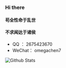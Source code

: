 ### Hi there 
#### 苟全性命于乱世
#### 不求闻达于诸侯
- QQ ： 2675423670
- WeChat： omegachen7

<!--
**nnnnnnnextday/nnnnnnnextday** is a ✨ _special_ ✨ repository because its `README.md` (this file) appears on your GitHub profile.

Here are some ideas to get you started:

- 🔭 I’m currently working on ...
- 🌱 I’m currently learning ...
- 👯 I’m looking to collaborate on ...
- 🤔 I’m looking for help with ...
- 💬 Ask me about ...
- 📫 How to reach me: ...
- 😄 Pronouns: ...
- ⚡ Fun fact: ...
-->

![Github Stats](https://github-readme-stats.vercel.app/api?username=nnnnnnnextday&show_icons=true&theme=dark&count_private=true)


